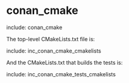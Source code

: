 # conan_cmake

include: conan_cmake

The top-level CMakeLists.txt file is:

include: inc_conan_cmake_cmakelists

<!--
The CMakeLists.txt to pull in dependencies is:

include: inc_conan_cmake_dependencies_cmakelists
-->

And the CMakeLists.txt that builds the tests is:

include: inc_conan_cmake_tests_cmakelists
